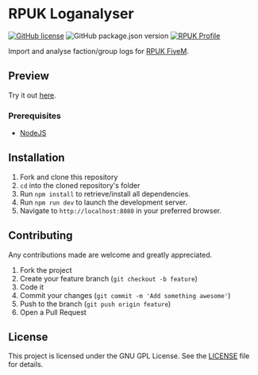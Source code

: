 # RPUK Loganalyser

[![GitHub license](https://img.shields.io/github/license/dukeofsussex/rpuk-loganalyser)](https://github.com/dukeofsussex/rpuk-loganalyser/blob/master/LICENSE)
![GitHub package.json version](https://img.shields.io/github/package-json/v/dukeofsussex/rpuk-loganalyser)
[![RPUK Profile](https://img.shields.io/badge/RPUK-Duke%20of%20Sussex-green)](https://www.roleplay.co.uk/profile/70814-duke-of-sussex/)

Import and analyse faction/group logs for [RPUK FiveM](https://roleplay.co.uk).

## Preview

Try it out [here](https://dukeofsussex.dev/rpuk).

### Prerequisites

* [NodeJS](https://nodejs.org/en/)

## Installation

1. Fork and clone this repository
2. ```cd``` into the cloned repository's folder
3. Run ```npm install``` to retrieve/install all dependencies.
4. Run ```npm run dev``` to launch the development server.
5. Navigate to ```http://localhost:8080``` in your preferred browser.

## Contributing

Any contributions made are welcome and greatly appreciated.

1. Fork the project
2. Create your feature branch (`git checkout -b feature`)
3. Code it
4. Commit your changes (`git commit -m 'Add something awesome'`)
5. Push to the branch (`git push origin feature`)
6. Open a Pull Request

## License

This project is licensed under the GNU GPL License. See the [LICENSE](LICENSE) file for details.
